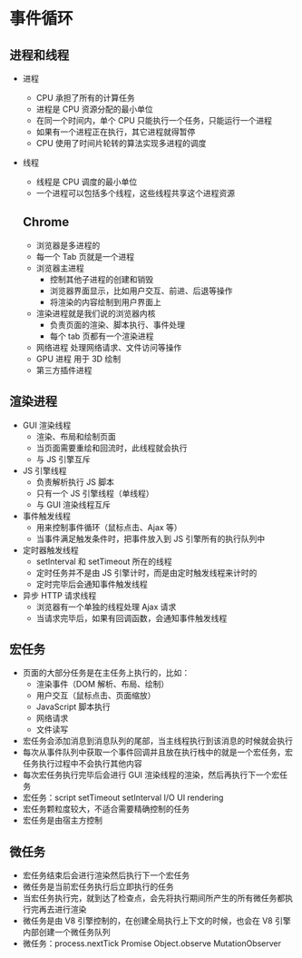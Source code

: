 # 事件循环

## 进程和线程

- 进程
  - CPU 承担了所有的计算任务
  - 进程是 CPU 资源分配的最小单位
  - 在同一个时间内，单个 CPU 只能执行一个任务，只能运行一个进程
  - 如果有一个进程正在执行，其它进程就得暂停
  - CPU 使用了时间片轮转的算法实现多进程的调度
- 线程

  - 线程是 CPU 调度的最小单位
  - 一个进程可以包括多个线程，这些线程共享这个进程资源

  ## Chrome

  - 浏览器是多进程的
  - 每一个 Tab 页就是一个进程
  - 浏览器主进程
    - 控制其他子进程的创建和销毁
    - 浏览器界面显示，比如用户交互、前进、后退等操作
    - 将渲染的内容绘制到用户界面上
  - 渲染进程就是我们说的浏览器内核
    - 负责页面的渲染、脚本执行、事件处理
    - 每个 tab 页都有一个渲染进程
  - 网络进程 处理网络请求、文件访问等操作
  - GPU 进程 用于 3D 绘制
  - 第三方插件进程

## 渲染进程

- GUI 渲染线程
  - 渲染、布局和绘制页面
  - 当页面需要重绘和回流时，此线程就会执行
  - 与 JS 引擎互斥
- JS 引擎线程
  - 负责解析执行 JS 脚本
  - 只有一个 JS 引擎线程（单线程）
  - 与 GUI 渲染线程互斥
- 事件触发线程
  - 用来控制事件循环（鼠标点击、Ajax 等）
  - 当事件满足触发条件时，把事件放入到 JS 引擎所有的执行队列中
- 定时器触发线程
  - setInterval 和 setTimeout 所在的线程
  - 定时任务并不是由 JS 引擎计时，而是由定时触发线程来计时的
  - 定时完毕后会通知事件触发线程
- 异步 HTTP 请求线程
  - 浏览器有一个单独的线程处理 Ajax 请求
  - 当请求完毕后，如果有回调函数，会通知事件触发线程

## 宏任务

- 页面的大部分任务是在主任务上执行的，比如：
  - 渲染事件（DOM 解析、布局、绘制）
  - 用户交互（鼠标点击、页面缩放）
  - JavaScript 脚本执行
  - 网络请求
  - 文件读写
- 宏任务会添加消息到消息队列的尾部，当主线程执行到该消息的时候就会执行
- 每次从事件队列中获取一个事件回调并且放在执行栈中的就是一个宏任务，宏任务执行过程中不会执行其他内容
- 每次宏任务执行完毕后会进行 GUI 渲染线程的渲染，然后再执行下一个宏任务
- 宏任务：script setTimeout setInterval I/O UI rendering
- 宏任务颗粒度较大，不适合需要精确控制的任务
- 宏任务是由宿主方控制

## 微任务

- 宏任务结束后会进行渲染然后执行下一个宏任务
- 微任务是当前宏任务执行后立即执行的任务
- 当宏任务执行完，就到达了检查点，会先将执行期间所产生的所有微任务都执行完再去进行渲染
- 微任务是由 V8 引擎控制的，在创建全局执行上下文的时候，也会在 V8 引擎内部创建一个微任务队列
- 微任务：process.nextTick Promise Object.observe MutationObserver
